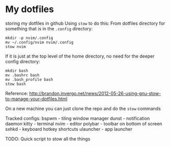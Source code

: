# My dotfiles
storing my dotfiles in github
Using `stow` to do this:
From dotfiles directory for something that is in the `.config` directory:
```
mkdir -p nvim/.config
mv ~/.config/nvim nvim/.config
stow nvim
```
If it is just at the top level of the home directory, no need for the deeper config directory:
```
mkdir bash
mv .bashrc bash
mv .bash_profile bash
stow bash
```


Reference:
http://brandon.invergo.net/news/2012-05-26-using-gnu-stow-to-manage-your-dotfiles.html

On a new machine you can just clone the repo and do the `stow` commands

Tracked configs:
bspwm  - tiling window manager
dunst - notification daemon 
kitty - terminal 
nvim - editor
polybar - toolbar on bottom of screen
sxhkd - keyboard hotkey shortcuts 
ulauncher - app launcher

TODO: Quick script to stow all the things

